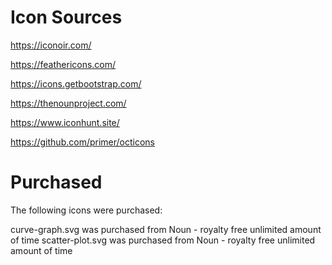 # Icon Sources

https://iconoir.com/

https://feathericons.com/

https://icons.getbootstrap.com/

https://thenounproject.com/

https://www.iconhunt.site/

https://github.com/primer/octicons

# Purchased

The following icons were purchased:

curve-graph.svg was purchased from Noun - royalty free unlimited amount of time
scatter-plot.svg was purchased from Noun - royalty free unlimited amount of time
